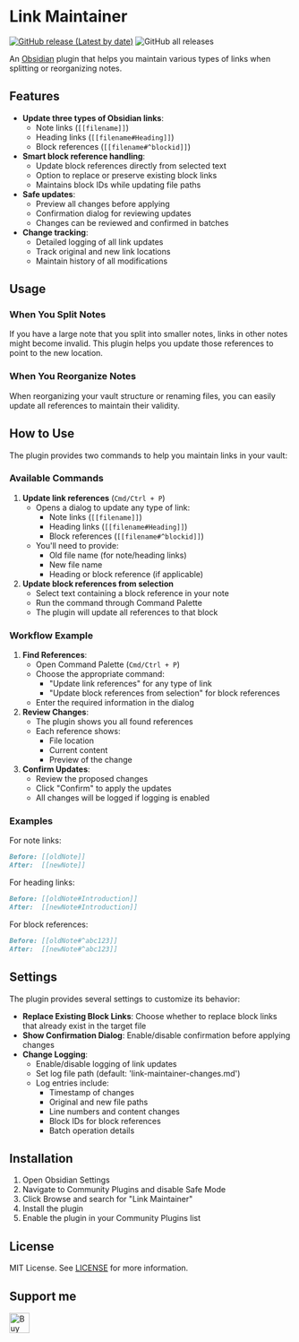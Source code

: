 # Link Maintainer

[![GitHub release (Latest by date)](https://img.shields.io/github/v/release/wenlzhang/obsidian-link-maintainer)](https://github.com/wenlzhang/obsidian-link-maintainer/releases) ![GitHub all releases](https://img.shields.io/github/downloads/wenlzhang/obsidian-link-maintainer/total?color=success)

An [Obsidian](https://obsidian.md/) plugin that helps you maintain various types of links when splitting or reorganizing notes.

## Features

- **Update three types of Obsidian links**:
  - Note links (`[[filename]]`)
  - Heading links (`[[filename#Heading]]`)
  - Block references (`[[filename#^blockid]]`)
- **Smart block reference handling**:
  - Update block references directly from selected text
  - Option to replace or preserve existing block links
  - Maintains block IDs while updating file paths
- **Safe updates**:
  - Preview all changes before applying
  - Confirmation dialog for reviewing updates
  - Changes can be reviewed and confirmed in batches
- **Change tracking**:
  - Detailed logging of all link updates
  - Track original and new link locations
  - Maintain history of all modifications

## Usage

### When You Split Notes
If you have a large note that you split into smaller notes, links in other notes might become invalid. This plugin helps you update those references to point to the new location.

### When You Reorganize Notes
When reorganizing your vault structure or renaming files, you can easily update all references to maintain their validity.

## How to Use

The plugin provides two commands to help you maintain links in your vault:

### Available Commands

1. **Update link references** (`Cmd/Ctrl + P`)
   - Opens a dialog to update any type of link:
     - Note links (`[[filename]]`)
     - Heading links (`[[filename#Heading]]`)
     - Block references (`[[filename#^blockid]]`)
   - You'll need to provide:
     - Old file name (for note/heading links)
     - New file name
     - Heading or block reference (if applicable)
2. **Update block references from selection**
   - Select text containing a block reference in your note
   - Run the command through Command Palette
   - The plugin will update all references to that block

### Workflow Example

1. **Find References**:
   - Open Command Palette (`Cmd/Ctrl + P`)
   - Choose the appropriate command:
     - "Update link references" for any type of link
     - "Update block references from selection" for block references
   - Enter the required information in the dialog
2. **Review Changes**:
   - The plugin shows you all found references
   - Each reference shows:
     - File location
     - Current content
     - Preview of the change
3. **Confirm Updates**:
   - Review the proposed changes
   - Click "Confirm" to apply the updates
   - All changes will be logged if logging is enabled

### Examples

For note links:
```markdown
Before: [[oldNote]]
After:  [[newNote]]
```

For heading links:
```markdown
Before: [[oldNote#Introduction]]
After:  [[newNote#Introduction]]
```

For block references:
```markdown
Before: [[oldNote#^abc123]]
After:  [[newNote#^abc123]]
```

## Settings

The plugin provides several settings to customize its behavior:

- **Replace Existing Block Links**: Choose whether to replace block links that already exist in the target file
- **Show Confirmation Dialog**: Enable/disable confirmation before applying changes
- **Change Logging**:
  - Enable/disable logging of link updates
  - Set log file path (default: 'link-maintainer-changes.md')
  - Log entries include:
    - Timestamp of changes
    - Original and new file paths
    - Line numbers and content changes
    - Block IDs for block references
    - Batch operation details

## Installation

1. Open Obsidian Settings
2. Navigate to Community Plugins and disable Safe Mode
3. Click Browse and search for "Link Maintainer"
4. Install the plugin
5. Enable the plugin in your Community Plugins list

## License

MIT License. See [LICENSE](LICENSE) for more information.

## Support me

<a href='https://ko-fi.com/C0C66C1TB' target='_blank'><img height='36' style='border:0px;height:36px;' src='https://storage.ko-fi.com/cdn/kofi1.png?v=3' border='0' alt='Buy Me a Coffee at ko-fi.com' /></a>
